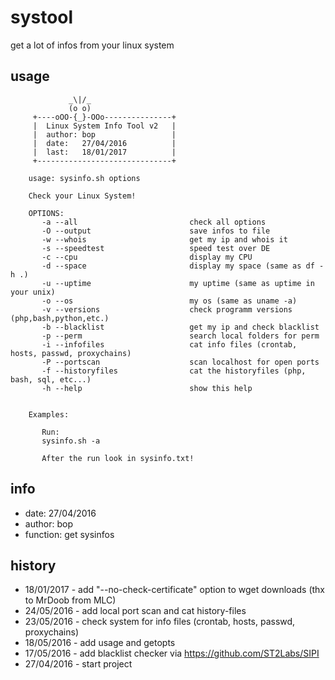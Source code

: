 # systool
get a lot of infos from your linux system

## usage
```
             _\|/_
             (o o)
     +----oOO-{_}-OOo---------------+
     |  Linux System Info Tool v2   |
     |  author: bop                 |
     |  date:   27/04/2016          |
     |  last:   18/01/2017          |
     +------------------------------+

    usage: sysinfo.sh options

    Check your Linux System!

    OPTIONS:
       -a --all                         check all options
       -O --output                      save infos to file
       -w --whois                       get my ip and whois it
       -s --speedtest                   speed test over DE
       -c --cpu                         display my CPU
       -d --space                       display my space (same as df -h .)
       -u --uptime                      my uptime (same as uptime in your unix)
       -o --os                          my os (same as uname -a)
       -v --versions                    check programm versions (php,bash,python,etc.)
       -b --blacklist                   get my ip and check blacklist
       -p --perm                        search local folders for perm
       -i --infofiles                   cat info files (crontab, hosts, passwd, proxychains)
       -P --portscan                    scan localhost for open ports
       -f --historyfiles                cat the historyfiles (php, bash, sql, etc...)
       -h --help                        show this help


    Examples:

       Run:
       sysinfo.sh -a
       
       After the run look in sysinfo.txt!

```

## info
* date: 27/04/2016
* author: bop
* function: get sysinfos

## history
  - 18/01/2017 - add "--no-check-certificate" option to wget downloads (thx to MrDoob from MLC)
  - 24/05/2016 - add local port scan and cat history-files
  - 23/05/2016 - check system for info files (crontab, hosts, passwd, proxychains)
  - 18/05/2016 - add usage and getopts
  - 17/05/2016 - add blacklist checker via https://github.com/ST2Labs/SIPI
  - 27/04/2016 - start project
